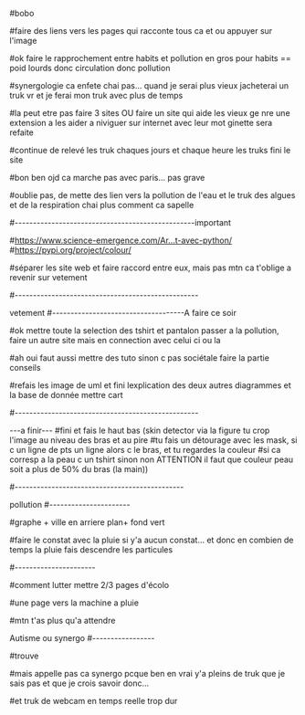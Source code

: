 #bobo

#faire des liens vers les pages qui racconte tous ca et ou appuyer sur l'image

#ok faire le rapprochement entre habits et pollution en gros pour habits == poid lourds donc circulation donc pollution

#synergologie ca enfete chai pas... quand je serai plus vieux jacheterai un truk vr et je ferai mon truk avec plus de temps

#la peut etre pas faire 3 sites OU faire un site qui aide les vieux ge nre une extension a les aider a niviguer sur internet avec leur mot ginette sera refaite



#continue de relevé les truk chaques jours et chaque heure les truks fini le site 

#bon ben ojd ca marche pas avec paris... pas grave 

#oublie pas, de mette des lien vers la pollution de l'eau et le truk des algues et de la respiration chai plus comment ca sapelle

#-------------------------------------------------important

#https://www.science-emergence.com/Ar...t-avec-python/ #https://pypi.org/project/colour/

#séparer les site web et faire raccord entre eux, mais pas mtn ca t'oblige a revenir sur vetement

#--------------------------------------------------

vetement
#------------------------------------A faire ce soir

#ok mettre toute la selection des tshirt et pantalon passer a la pollution, faire un autre site mais en connection avec celui ci ou la

#ah oui faut aussi mettre des tuto sinon c pas sociétale faire la partie conseils

#refais les image de uml et fini lexplication des deux autres diagrammes et la base de donnée mettre cart

#--------------------------------------------------

---a finir--- #fini et fais le haut bas (skin detector via la figure tu crop l'image au niveau des bras et au pire #tu fais un détourage avec les mask, si c un ligne de pts un ligne alors c le bras, et tu regardes la couleur #si ca corresp a la peau c un tshirt sinon non ATTENTION il faut que couleur peau soit a plus de 50% du bras (la main))

#----------------------------------------------

pollution
#----------------------

#graphe + ville en arriere plan+ fond vert

#faire le constat avec la pluie si y'a aucun constat... et donc en combien de temps la pluie fais descendre les particules

#----------------------

#comment lutter mettre 2/3 pages d'écolo

#une page vers la machine a pluie

#mtn t'as plus qu'a attendre

Autisme ou synergo
#-----------------

#trouve

#mais appelle pas ca synergo pcque ben en vrai y'a pleins de truk que je sais pas et que je crois savoir donc...

#et truk de webcam en temps reelle trop dur
